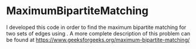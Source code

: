 # MaximumBipartiteMatching
I developed this code in order to find the maximum bipartite matching for two sets of edges using . A more complete description of this problem can be found at https://www.geeksforgeeks.org/maximum-bipartite-matching/
